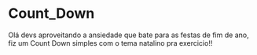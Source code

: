 # Count_Down
Olá devs aproveitando a ansiedade que bate para as festas de fim de ano, fiz um Count Down simples com o tema natalino pra exercicio!!
